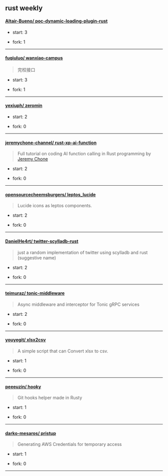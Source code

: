 ## rust weekly

#### [Altair-Bueno/ poc-dynamic-loading-plugin-rust](https://github.com/Altair-Bueno/poc-dynamic-loading-plugin-rust)
>  
+ start: 3
+ fork: 1
---
#### [fuqiuluo/ wanxiao-campus](https://github.com/fuqiuluo/wanxiao-campus)
>  完校接口
+ start: 3
+ fork: 1
---
#### [yexiuph/ zeromin](https://github.com/yexiuph/zeromin)
>  
+ start: 2
+ fork: 0
---
#### [jeremychone-channel/ rust-xp-ai-function](https://github.com/jeremychone-channel/rust-xp-ai-function)
>  Full tutorial on coding AI function calling in Rust programming by [Jeremy Chone](https://youtube.com/jeremychone)
+ start: 2
+ fork: 0
---
#### [opensourcecheemsburgers/ leptos_lucide](https://github.com/opensourcecheemsburgers/leptos_lucide)
>  Lucide icons as leptos components.
+ start: 2
+ fork: 0
---
#### [DanielHe4rt/ twitter-scylladb-rust](https://github.com/DanielHe4rt/twitter-scylladb-rust)
>  just a random implementation of twitter using scylladb and rust (suggestive name)
+ start: 2
+ fork: 0
---
#### [teimuraz/ tonic-middleware](https://github.com/teimuraz/tonic-middleware)
>  Async middleware and interceptor for Tonic gRPC services
+ start: 2
+ fork: 0
---
#### [youyegit/ xlsx2csv](https://github.com/youyegit/xlsx2csv)
>  A simple script that can Convert xlsx to csv.
+ start: 1
+ fork: 0
---
#### [peeeuzin/ hooky](https://github.com/peeeuzin/hooky)
>  Git hooks helper made in Rusty
+ start: 1
+ fork: 0
---
#### [darko-mesaros/ pristup](https://github.com/darko-mesaros/pristup)
>  Generating AWS Credentials for temporary access
+ start: 1
+ fork: 0
---